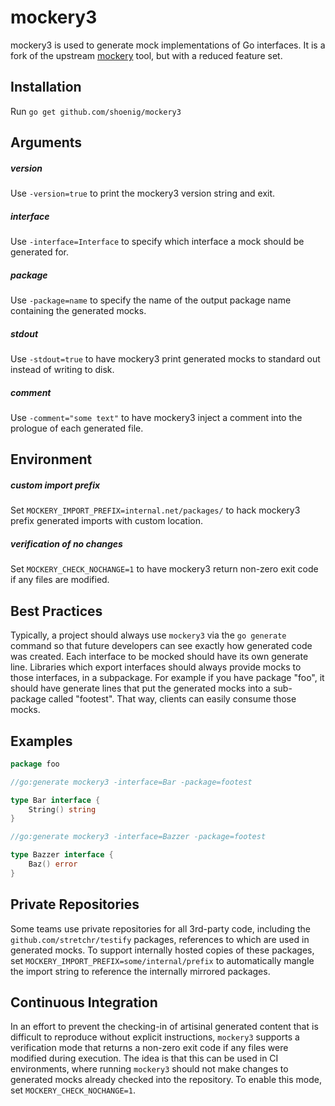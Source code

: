 mockery3
========

mockery3 is used to generate mock implementations of Go interfaces.
It is a fork of the upstream [mockery](https://github.com/vektra/mockery) tool, but with a reduced feature set.

## Installation

Run `go get github.com/shoenig/mockery3`

## Arguments

##### version

Use `-version=true` to print the mockery3 version string and exit.

##### interface

Use `-interface=Interface` to specify which interface a mock should be generated for.

##### package

Use `-package=name` to specify the name of the output package name containing the generated mocks.

##### stdout

Use `-stdout=true` to have mockery3 print generated mocks to standard out instead of writing to disk.

##### comment

Use `-comment="some text"` to have mockery3 inject a comment into the prologue of each generated file.

## Environment

##### custom import prefix

Set `MOCKERY_IMPORT_PREFIX=internal.net/packages/` to hack mockery3 prefix generated imports with custom location.

##### verification of no changes

Set `MOCKERY_CHECK_NOCHANGE=1` to have mockery3 return non-zero exit code if any files are modified.

## Best Practices

Typically, a project should always use `mockery3` via the `go generate` command so that future developers
can see exactly how generated code was created. Each interface to be mocked should have its own generate
line. Libraries which export interfaces should always provide mocks to those interfaces, in a subpackage.
For example if you have package "foo", it should have generate lines that put the generated mocks into a
sub-package called "footest". That way, clients can easily consume those mocks.

## Examples

```go
package foo

//go:generate mockery3 -interface=Bar -package=footest

type Bar interface {
	String() string
}

//go:generate mockery3 -interface=Bazzer -package=footest

type Bazzer interface {
	Baz() error
}
```

## Private Repositories

Some teams use private repositories for all 3rd-party code, including the `github.com/stretchr/testify`
packages, references to which are used in generated mocks. To support internally hosted copies of these
packages, set `MOCKERY_IMPORT_PREFIX=some/internal/prefix` to automatically mangle the import string to
reference the internally mirrored packages.

## Continuous Integration

In an effort to prevent the checking-in of artisinal generated content that is difficult to reproduce
without explicit instructions, `mockery3` supports a verification mode that returns a non-zero exit code
if any files were modified during execution. The idea is that this can be used in CI environments, where
running `mockery3` should not make changes to generated mocks already checked into the repository. To enable
this mode, set `MOCKERY_CHECK_NOCHANGE=1`.
